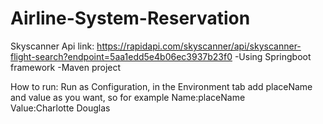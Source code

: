 # Airline-System-Reservation

Skyscanner Api link: https://rapidapi.com/skyscanner/api/skyscanner-flight-search?endpoint=5aa1edd5e4b06ec3937b23f0
-Using Springboot framework
-Maven project

How to run:
Run as Configuration, in the Environment tab add placeName and value as you want, so for example
Name:placeName      
Value:Charlotte Douglas
